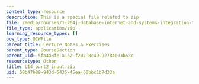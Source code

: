 ```yaml
---
content_type: resource
description: This is a special file related to zip.
file: /media/courses/1-264j-database-internet-and-systems-integration-technologies-fall-2013/59b47b89943d543545ea60bbc1b7d33a_L14_part2_input.zip
file_type: application/zip
learning_resource_types: []
ocw_type: OCWFile
parent_title: Lecture Notes & Exercises
parent_type: CourseSection
parent_uid: 5fa4a8fe-a152-f202-8c49-92784003b58c
resourcetype: Other
title: L14_part2_input.zip
uid: 59b47b89-943d-5435-45ea-60bbc1b7d33a
---
```

